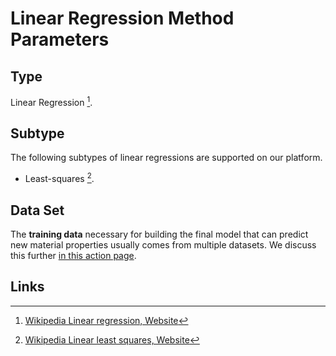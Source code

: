 # Linear Regression Method Parameters

## Type

Linear Regression [^1].

## Subtype

The following subtypes of linear regressions are supported on our platform.

- Least-squares [^2].

## Data Set

The **training data** necessary for building the final model that can predict new material properties usually comes from multiple datasets. We discuss this further [in this action page](../../models-directory/machine-learning/actions.md). 

## Links

[^1]: [Wikipedia Linear regression, Website](https://en.wikipedia.org/wiki/Linear_regression)

[^2]: [Wikipedia Linear least squares, Website](https://en.wikipedia.org/wiki/Linear_least_squares)

<!--
[^3]: [Wikipedia Training, validation, and test sets, Website](https://en.wikipedia.org/wiki/Training,_validation,_and_test_sets#training_set)
-->
